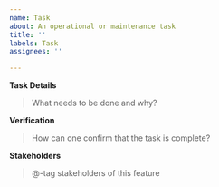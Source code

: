 ```yaml
---
name: Task
about: An operational or maintenance task
title: ''
labels: Task
assignees: ''

---
```


**Task Details**

> What needs to be done and why?

**Verification**

> How can one confirm that the task is complete?

**Stakeholders**

> @-tag stakeholders of this feature
